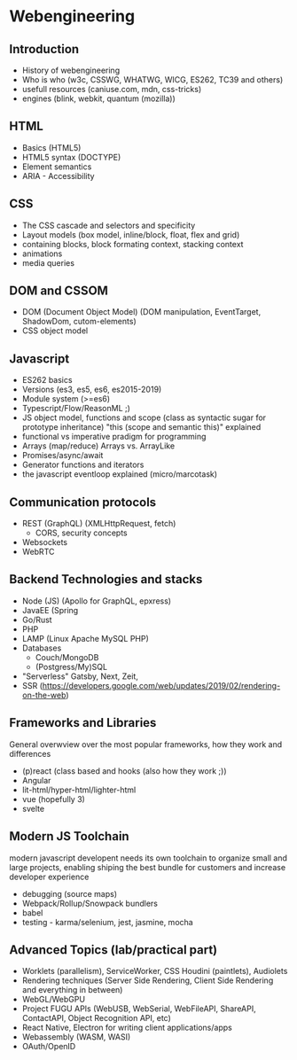 # Webengineering
## Introduction
 - History of webengineering
 - Who is who (w3c, CSSWG, WHATWG, WICG, ES262, TC39 and others)
 - usefull resources (caniuse.com, mdn, css-tricks)
 - engines (blink, webkit, quantum (mozilla))

## HTML
 - Basics (HTML5)
 - HTML5 syntax (DOCTYPE)
 - Element semantics
 - ARIA - Accessibility

## CSS
 - The CSS cascade and selectors and specificity
 - Layout models (box model, inline/block, float, flex and grid)
 - containing blocks, block formating context, stacking context
 - animations
 - media queries

## DOM and CSSOM
 - DOM (Document Object Model) (DOM manipulation, EventTarget, ShadowDom, cutom-elements)
 - CSS object model

## Javascript
 - ES262 basics
 - Versions (es3, es5, es6, es2015-2019)
 - Module system (>=es6)
 - Typescript/Flow/ReasonML ;)
 - JS object model, functions and scope (class as syntactic sugar for prototype inheritance) "this (scope and semantic this)" explained
 - functional vs imperative pradigm for programming
 - Arrays (map/reduce) Arrays vs. ArrayLike
 - Promises/async/await
 - Generator functions and iterators
 - the javascript eventloop explained (micro/marcotask)

## Communication protocols
 - REST (GraphQL) (XMLHttpRequest, fetch)
   - CORS, security concepts
 - Websockets
 - WebRTC

## Backend Technologies and stacks
 - Node (JS) (Apollo for GraphQL, epxress)
 - JavaEE (Spring
 - Go/Rust
 - PHP
 - LAMP (Linux Apache MySQL PHP)
 - Databases
   - Couch/MongoDB
   - (Postgress/My)SQL
 - "Serverless" Gatsby, Next, Zeit, 
 - SSR (https://developers.google.com/web/updates/2019/02/rendering-on-the-web)

## Frameworks and Libraries
General overwview over the most popular frameworks, how they work and differences
 - (p)react (class based and hooks (also how they work ;))
 - Angular
 - lit-html/hyper-html/lighter-html
 - vue (hopefully 3)
 - svelte

## Modern JS Toolchain
modern javascript developent needs its own toolchain to organize small and large projects, enabling shiping the best bundle for customers and increase developer experience
- debugging (source maps)
- Webpack/Rollup/Snowpack bundlers
- babel
- testing - karma/selenium, jest, jasmine, mocha

## Advanced Topics (lab/practical part)
 - Worklets (parallelism), ServiceWorker, CSS Houdini (paintlets), Audiolets
 - Rendering techniques (Server Side Rendering, Client Side Rendering and everything in between)
 - WebGL/WebGPU
 - Project FUGU APIs (WebUSB, WebSerial, WebFileAPI, ShareAPI, ContactAPI, Object Recognition API, etc)
 - React Native, Electron for writing client applications/apps
 - Webassembly (WASM, WASI)
 - OAuth/OpenID
